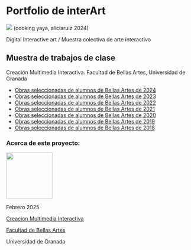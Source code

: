 # Portfolio de interArt

![](https://github.com/aliciaruizz/aliciaruizz.github.io/raw/main/menu.png) 
(cooking yaya, aliciaruiz 2024) 

Digital Interactive art / Muestra colectiva de arte interactivo 



## Muestra de trabajos de clase 

Creación Multimedia Interactiva. Facultad de Bellas Artes, Universidad de Granada

- [Obras seleccionadas de alumnos de Bellas Artes de 2024](./2024/readme.md) 
- [Obras seleccionadas de alumnos de Bellas Artes de 2023](./2023/readme.md) 
- [Obras seleccionadas de alumnos de Bellas Artes de 2022](./2022/readme.md)
- [Obras seleccionadas de alumnos de Bellas Artes de 2021](./2021/readme.md)
- [Obras seleccionadas de alumnos de Bellas Artes de 2020](./2020/readme.md)
- [Obras seleccionadas de alumnos de Bellas Artes de 2019](./2019/readme.md)
- [Obras seleccionadas de alumnos de Bellas Artes de 2018](./2018/readme.md)






### Acerca de este proyecto:

<img src="https://mirrors.creativecommons.org/presskit/buttons/88x31/png/by-nc-sa.png"  width="125" > 


Febrero 2025 

[Creacion Multimedia Interactiva](http://utopolis.ugr.es/cmi)

[Facultad de Bellas Artes](http://bellasartes.ugr.es)

Universidad de Granada

